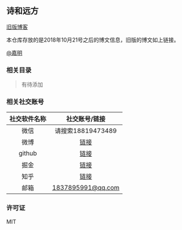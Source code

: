 ## 诗和远方

[旧版博客](https://github.com/reng99/reng99.github.io)

本仓库存放的是2018年10月21号之后的博文信息，旧版的博文如上链接。

[@嘉明](http://reng99.cc/about/)

### 相关目录

> 有待添加


### 相关社交账号

|社交软件名称|社交账号/链接|
|:-----:|:-----:|
|微信|请搜索18819473489|
|微博|[链接](https://weibo.com/reng99)|
|github|[链接](https://github.com/reng99)|
|掘金|[链接](https://juejin.im/user/5a00493f5188252c224d6475)|
|知乎|[链接](https://www.zhihu.com/people/reng99/activities)|
|邮箱|1837895991@qq.com|


### 许可证

MIT
